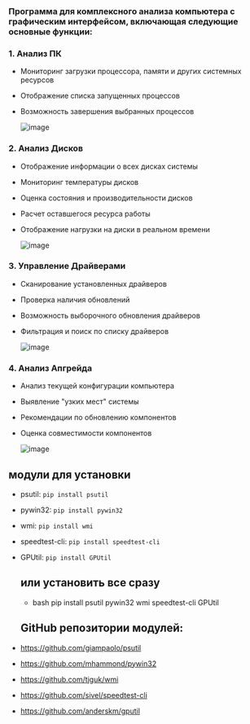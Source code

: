 

### Программа для комплексного анализа компьютера с графическим интерфейсом, включающая следующие основные функции:


### 1. Анализ ПК
- Мониторинг загрузки процессора, памяти и других системных ресурсов
- Отображение списка запущенных процессов
- Возможность завершения выбранных процессов
  
  ![image](https://github.com/user-attachments/assets/bd44edde-1644-4098-8138-dbfeab61ffd1)

### 2. Анализ Дисков
- Отображение информации о всех дисках системы
- Мониторинг температуры дисков
- Оценка состояния и производительности дисков
- Расчет оставшегося ресурса работы
- Отображение нагрузки на диски в реальном времени
  
  ![image](https://github.com/user-attachments/assets/08803632-c481-44c5-861a-48513896ea46)


### 3. Управление Драйверами
- Сканирование установленных драйверов
- Проверка наличия обновлений
- Возможность выборочного обновления драйверов
- Фильтрация и поиск по списку драйверов
  
  ![image](https://github.com/user-attachments/assets/b5750030-ddd4-493c-b2ac-36ca3ad732e0)


### 4. Анализ Апгрейда
- Анализ текущей конфигурации компьютера
- Выявление "узких мест" системы
- Рекомендации по обновлению компонентов
- Оценка совместимости компонентов
  
  ![image](https://github.com/user-attachments/assets/0ee26ddc-fdfc-4bb1-a67b-f349457a4853)



 ## модули для установки
- psutil: `pip install psutil`
- pywin32: `pip install pywin32`
- wmi: `pip install wmi`
- speedtest-cli: `pip install speedtest-cli`
- GPUtil: `pip install GPUtil`

  
   ## или установить все сразу
  - bash pip install psutil pywin32 wmi speedtest-cli GPUtil
 
  ## GitHub репозитории модулей:
- https://github.com/giampaolo/psutil
- https://github.com/mhammond/pywin32
- https://github.com/tjguk/wmi
- https://github.com/sivel/speedtest-cli
- https://github.com/anderskm/gputil
  
